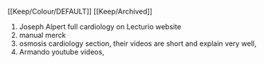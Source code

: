 [[Keep/Colour/DEFAULT]] [[Keep/Archived]] 

1. Joseph Alpert full cardiology on Lecturio website
2. manual merck
3. osmosis cardiology section, their videos are short and explain very well,
4. Armando youtube videos, 

